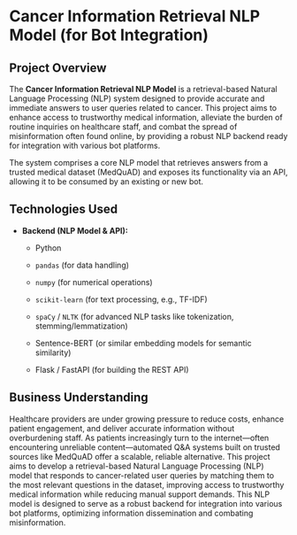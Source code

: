 # Cancer Information Retrieval NLP Model (for Bot Integration)

## Project Overview

The **Cancer Information Retrieval NLP Model** is a retrieval-based Natural Language Processing (NLP) system designed to provide accurate and immediate answers to user queries related to cancer. This project aims to enhance access to trustworthy medical information, alleviate the burden of routine inquiries on healthcare staff, and combat the spread of misinformation often found online, by providing a robust NLP backend ready for integration with various bot platforms.

The system comprises a core NLP model that retrieves answers from a trusted medical dataset (MedQuAD) and exposes its functionality via an API, allowing it to be consumed by an existing or new bot.

## Technologies Used

* **Backend (NLP Model & API):**

  * Python

  * `pandas` (for data handling)

  * `numpy` (for numerical operations)

  * `scikit-learn` (for text processing, e.g., TF-IDF)

  * `spaCy` / `NLTK` (for advanced NLP tasks like tokenization, stemming/lemmatization)

  * Sentence-BERT (or similar embedding models for semantic similarity)

  * Flask / FastAPI (for building the REST API)

## Business Understanding

Healthcare providers are under growing pressure to reduce costs, enhance patient engagement, and deliver accurate information without overburdening staff. As patients increasingly turn to the internet—often encountering unreliable content—automated Q&A systems built on trusted sources like MedQuAD offer a scalable, reliable alternative. This project aims to develop a retrieval-based Natural Language Processing (NLP) model that responds to cancer-related user queries by matching them to the most relevant questions in the dataset, improving access to trustworthy medical information while reducing manual support demands. This NLP model is designed to serve as a robust backend for integration into various bot platforms, optimizing information dissemination and combating misinformation.
